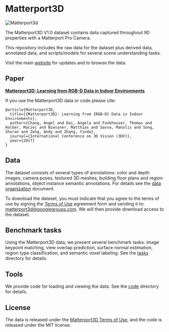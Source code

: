 # Matterport3D

![Matterport3d](img/teaser.jpg)

The Matterport3D V1.0 dataset contains data captured throughout 90 properties with a Matterport Pro Camera.

This repository includes the raw data for the dataset plus derived data, annotated  data, and scripts/models for several scene understanding tasks.

Visit the main [website](https://niessner.github.io/Matterport) for updates and to browse the data.

## Paper

[**Matterport3D: Learning from RGB-D Data in Indoor Environments**](https://arxiv.org/abs/1709.06158)

If you use the Matterport3D data or code please cite:

```
@article{Matterport3D,
  title={{Matterport3D}: Learning from {RGB-D} Data in Indoor Environments},
  author={Chang, Angel and Dai, Angela and Funkhouser, Thomas and Halber, Maciej and Niessner, Matthias and Savva, Manolis and Song, Shuran and Zeng, Andy and Zhang, Yinda},
  journal={International Conference on 3D Vision (3DV)},
  year={2017}
}
```

## Data

The dataset consists of several types of annotations: color and depth images, camera poses, textured 3D meshes, building floor plans and region annotations, object instance semantic annotations.  For details see the [data organization](data_organization.md) document.

To download the dataset, you must indicate that you agree to the terms of use by signing the [Terms of Use](http://dovahkiin.stanford.edu/matterport/public/MP_TOS.pdf) agreement form and sending it to: [matterport3d@googlegroups.com](mailto:matterport3d@googlegroups.com).  We will then provide download access to the dataset.


## Benchmark tasks

Using the Matterport3D data, we present several benchmark tasks: image keypoint matching, view overlap prediction, surface normal estimation, region type classification, and semantic voxel labeling.  See the [tasks](tasks) directory for details.


## Tools

We provide code for loading and viewing the data.  See the [code](code) directory for details.

## License

The data is released under the [Matterport3D Terms of Use](http://dovahkiin.stanford.edu/matterport/public/MP_TOS.pdf), and the code is released under the MIT license.

